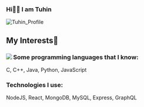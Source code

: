 ### Hi👋🏼 I am Tuhin

![Tuhin_Profile](https://user-images.githubusercontent.com/66861616/134353949-cf8ef8d0-ba22-47fe-877d-e73c7991729a.png)

<h2>My Interests🤗</h2>
<div display="flex" justify-content="space evenly">
<div><image align="left" src="https://user-images.githubusercontent.com/66861616/134354624-a9f333e9-76e7-435e-8dbd-b67688d714ae.gif"/></div>
<div>
  <h3>Some programming languages that I know:</h3>
  <p>C, C++, Java, Python, JavaScript</p>

  <h3>Technologies I use:</h3>
  <p>NodeJS, React, MongoDB, MySQL, Express, GraphQL</p>
</div>
</div>
